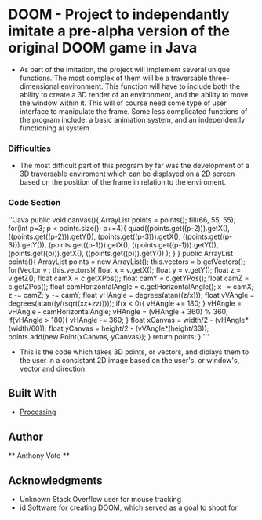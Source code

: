 # DOOM - Project to independantly imitate a pre-alpha version of the original DOOM game in Java

* As part of the imitation, the project will implement several unique 
functions. The most complex of them will be a traversable three-dimensional
environment. This function will have to include both the ability to create a 3D
render of an environment, and the ability to move the window within it. This will of 
course need some type of user interface to manipulate the frame. Some less 
complicated functions of the program include: a basic animation system, and an 
independently functioning ai system

### Difficulties

* The most difficult part of this program by far was the development of a 3D traversable 
enviroment which can be displayed on a 2D screen based on the position of the frame in
relation to the enviroment.

### Code Section

'''Java
  public void canvas(){
    ArrayList<Point> points = points();
    fill(66, 55, 55);
    for(int p=3; p < points.size(); p+=4){
      quad((points.get((p-2))).getX(), ((points.get((p-2))).getY()), (points.get((p-3))).getX(), ((points.get((p-3))).getY()), (points.get((p-1))).getX(), ((points.get((p-1))).getY()), (points.get((p))).getX(), ((points.get((p))).getY()) );
    }
  }
  public ArrayList<Point> points(){
    ArrayList<Point> points = new ArrayList<Point>();
    this.vectors = b.getVectors();
    for(Vector v : this.vectors){
      float x = v.getX();
      float y = v.getY();
      float z = v.getZ();
      float camX = c.getXPos();
      float camY = c.getYPos();
      float camZ = c.getZPos();
      float camHorizontalAngle = c.getHorizontalAngle();
      x -= camX;
      z -= camZ;
      y -= camY;
      float vHAngle = degrees(atan((z/x)));
      float vVAngle = degrees(atan((y/(sqrt(x*x+z*z)))));
      if(x < 0){
        vHAngle += 180;
      }
      vHAngle = vHAngle - camHorizontalAngle;
      vHAngle = (vHAngle + 360) % 360;
      if(vHAngle > 180){
      vHAngle -= 360;
      }
      float xCanvas = width/2 - (vHAngle*(width/60));
      float yCanvas = height/2 - (vVAngle*(height/33));
      points.add(new Point(xCanvas, yCanvas));
    }
    return points;
  }
  '''
  
  * This is the code which takes 3D points, or vectors, and diplays them to the 
  user in a consistant 2D image based on the user's, or window's, vector and direction

## Built With

* [Processing](https://processing.org/)

## Author

** Anthony Voto **

## Acknowledgments

* Unknown Stack Overflow user for mouse tracking
* id Software for creating DOOM, which served as a goal to shoot for
